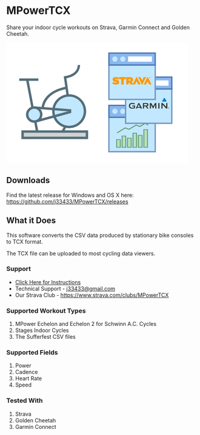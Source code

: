 # MPowerTCX

Share your indoor cycle workouts on Strava, Garmin Connect and Golden Cheetah.

![Schwinn MPower Console](images/mpowertcx%20simpler.png)

## Downloads

Find the latest release for Windows and OS X here: https://github.com/j33433/MPowerTCX/releases

## What it Does
This software converts the CSV data produced by stationary bike consoles to TCX format.

The TCX file can be uploaded to most cycling data viewers.

### Support
* [Click Here for Instructions](INSTRUCTIONS.md)
* Technical Support - j33433@gmail.com
* Our Strava Club - https://www.strava.com/clubs/MPowerTCX

### Supported Workout Types
1. MPower Echelon and Echelon 2 for Schwinn A.C. Cycles
1. Stages Indoor Cycles
1. The Sufferfest CSV files

### Supported Fields
1. Power
1. Cadence
1. Heart Rate
1. Speed

### Tested With
1. Strava
1. Golden Cheetah
1. Garmin Connect

